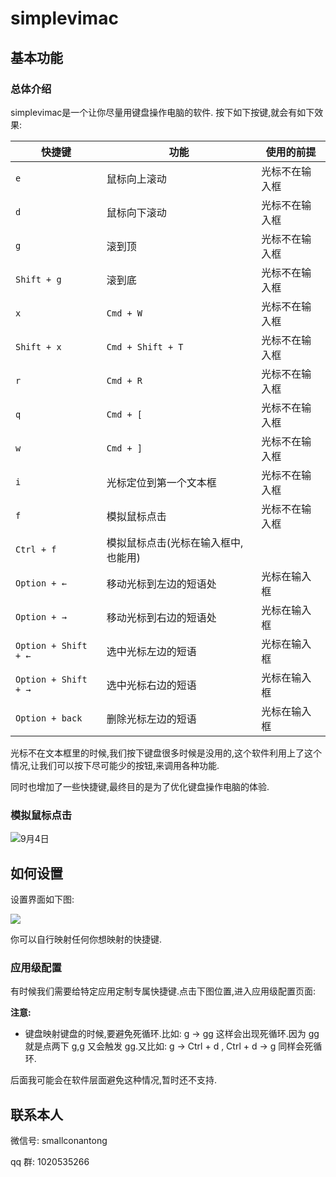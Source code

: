 # simplevimac
## 基本功能
### 总体介绍

simplevimac是一个让你尽量用键盘操作电脑的软件.
按下如下按键,就会有如下效果:

| 快捷键                  | 功能                  | 使用的前提   |
| -------------------- | ------------------- | ------- |
| `e`                  | 鼠标向上滚动              | 光标不在输入框 |
| `d`                  | 鼠标向下滚动              | 光标不在输入框 |
| `g`                  | 滚到顶                 | 光标不在输入框 |
| `Shift + g`          | 滚到底                 | 光标不在输入框 |
| `x`                  | `Cmd + W`           | 光标不在输入框 |
| `Shift + x`          | `Cmd + Shift + T`   | 光标不在输入框 |
| `r`                  | `Cmd + R`           | 光标不在输入框 |
| `q`                  | `Cmd + [`           | 光标不在输入框 |
| `w`                  | `Cmd + ]`           | 光标不在输入框 |
| `i`                  | 光标定位到第一个文本框         | 光标不在输入框 |
| `f`                  | 模拟鼠标点击              | 光标不在输入框 |
| `Ctrl + f`           | 模拟鼠标点击(光标在输入框中,也能用) |         |
| `Option + ←`         | 移动光标到左边的短语处         | 光标在输入框  |
| `Option + →`         | 移动光标到右边的短语处         | 光标在输入框  |
| `Option + Shift + ←` | 选中光标左边的短语           | 光标在输入框  |
| `Option + Shift + →` | 选中光标右边的短语           | 光标在输入框  |
| `Option + back`      | 删除光标左边的短语           | 光标在输入框  |


光标不在文本框里的时候,我们按下键盘很多时候是没用的,这个软件利用上了这个情况,让我们可以按下尽可能少的按钮,来调用各种功能.

同时也增加了一些快捷键,最终目的是为了优化键盘操作电脑的体验.

### 模拟鼠标点击

![9月4日](https://github.com/user-attachments/assets/2e4c35ad-6fc9-4426-ace5-4cd56cd196d5)


## 如何设置

设置界面如下图:

![](https://github.com/user-attachments/assets/113a017f-8c53-43f4-9ce8-99dbac8c0ede)

你可以自行映射任何你想映射的快捷键.
### 应用级配置
有时候我们需要给特定应用定制专属快捷键.点击下图位置,进入应用级配置页面:

**注意:** 
- 键盘映射键盘的时候,要避免死循环.比如: g -> gg 这样会出现死循环.因为 gg 就是点两下 g,g 又会触发 gg.又比如: g -> Ctrl + d , Ctrl + d  -> g 同样会死循环.

后面我可能会在软件层面避免这种情况,暂时还不支持.

## 联系本人
微信号: smallconantong

qq 群: 1020535266
